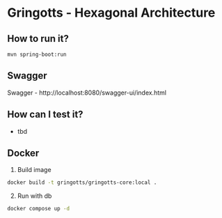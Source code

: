 # Gringotts - Hexagonal Architecture 



## How to run it?

```
mvn spring-boot:run
```

## Swagger

Swagger - http://localhost:8080/swagger-ui/index.html

## How can I test it?
- tbd

## Docker

1. Build image
```bash
docker build -t gringotts/gringotts-core:local .
```

2. Run with db
````bash
docker compose up -d
````
